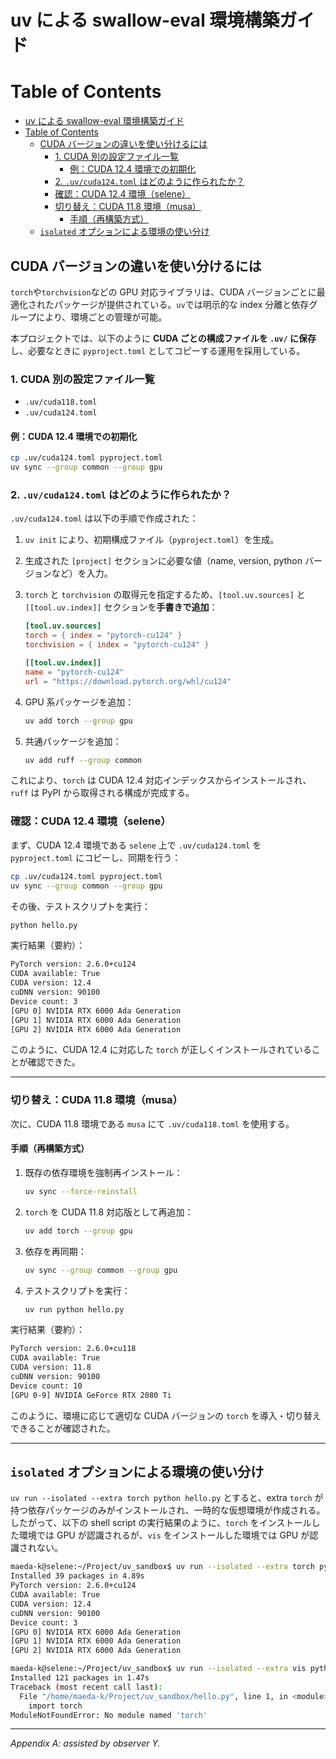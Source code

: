 # uv による swallow-eval 環境構築ガイド

# Table of Contents

- [uv による swallow-eval 環境構築ガイド](#uv-による-swallow-eval-環境構築ガイド)
- [Table of Contents](#table-of-contents)
  - [CUDA バージョンの違いを使い分けるには](#cuda-バージョンの違いを使い分けるには)
    - [1. CUDA 別の設定ファイル一覧](#1-cuda-別の設定ファイル一覧)
      - [例：CUDA 12.4 環境での初期化](#例cuda-124-環境での初期化)
    - [2. `.uv/cuda124.toml` はどのように作られたか？](#2-uvcuda124toml-はどのように作られたか)
    - [確認：CUDA 12.4 環境（selene）](#確認cuda-124-環境selene)
    - [切り替え：CUDA 11.8 環境（musa）](#切り替えcuda-118-環境musa)
      - [手順（再構築方式）](#手順再構築方式)
  - [`isolated` オプションによる環境の使い分け](#isolated-オプションによる環境の使い分け)

## CUDA バージョンの違いを使い分けるには

`torch`や`torchvision`などの GPU 対応ライブラリは、CUDA バージョンごとに最適化されたパッケージが提供されている。`uv`では明示的な index 分離と依存グループにより、環境ごとの管理が可能。

本プロジェクトでは、以下のように **CUDA ごとの構成ファイルを `.uv/` に保存**し、必要なときに `pyproject.toml` としてコピーする運用を採用している。

### 1. CUDA 別の設定ファイル一覧

- `.uv/cuda118.toml`
- `.uv/cuda124.toml`

#### 例：CUDA 12.4 環境での初期化

```bash
cp .uv/cuda124.toml pyproject.toml
uv sync --group common --group gpu
```

### 2. `.uv/cuda124.toml` はどのように作られたか？

`.uv/cuda124.toml` は以下の手順で作成された：

1. `uv init` により、初期構成ファイル（`pyproject.toml`）を生成。
2. 生成された `[project]` セクションに必要な値（name, version, python バージョンなど）を入力。
3. `torch` と `torchvision` の取得元を指定するため、`[tool.uv.sources]` と `[[tool.uv.index]]` セクションを**手書きで追加**：

   ```toml
   [tool.uv.sources]
   torch = { index = "pytorch-cu124" }
   torchvision = { index = "pytorch-cu124" }

   [[tool.uv.index]]
   name = "pytorch-cu124"
   url = "https://download.pytorch.org/whl/cu124"
   ```

4. GPU 系パッケージを追加：

   ```bash
   uv add torch --group gpu
   ```

5. 共通パッケージを追加：

   ```bash
   uv add ruff --group common
   ```

これにより、`torch` は CUDA 12.4 対応インデックスからインストールされ、`ruff` は PyPI から取得される構成が完成する。

### 確認：CUDA 12.4 環境（selene）

まず、CUDA 12.4 環境である `selene` 上で `.uv/cuda124.toml` を `pyproject.toml` にコピーし、同期を行う：

```sh
cp .uv/cuda124.toml pyproject.toml
uv sync --group common --group gpu
```

その後、テストスクリプトを実行：

```sh
python hello.py
```

実行結果（要約）：

```sh
PyTorch version: 2.6.0+cu124
CUDA available: True
CUDA version: 12.4
cuDNN version: 90100
Device count: 3
[GPU 0] NVIDIA RTX 6000 Ada Generation
[GPU 1] NVIDIA RTX 6000 Ada Generation
[GPU 2] NVIDIA RTX 6000 Ada Generation
```

このように、CUDA 12.4 に対応した `torch` が正しくインストールされていることが確認できた。

---

### 切り替え：CUDA 11.8 環境（musa）

次に、CUDA 11.8 環境である `musa` にて `.uv/cuda118.toml` を使用する。

#### 手順（再構築方式）

1. 既存の依存環境を強制再インストール：

   ```sh
   uv sync --force-reinstall
   ```

2. `torch` を CUDA 11.8 対応版として再追加：

   ```sh
   uv add torch --group gpu
   ```

3. 依存を再同期：

   ```sh
   uv sync --group common --group gpu
   ```

4. テストスクリプトを実行：

   ```sh
   uv run python hello.py
   ```

実行結果（要約）：

```sh
PyTorch version: 2.6.0+cu118
CUDA available: True
CUDA version: 11.8
cuDNN version: 90100
Device count: 10
[GPU 0-9] NVIDIA GeForce RTX 2080 Ti
```

このように、環境に応じて適切な CUDA バージョンの `torch` を導入・切り替えできることが確認された。

---

## `isolated` オプションによる環境の使い分け

`uv run --isolated --extra torch python hello.py` とすると、extra `torch` が持つ依存パッケージのみがインストールされ、一時的な仮想環境が作成される。
したがって、以下の shell script の実行結果のように、`torch` をインストールした環境では GPU が認識されるが、`vis` をインストールした環境では GPU が認識されない。

```sh
maeda-k@selene:~/Project/uv_sandbox$ uv run --isolated --extra torch python hello.py
Installed 39 packages in 4.89s
PyTorch version: 2.6.0+cu124
CUDA available: True
CUDA version: 12.4
cuDNN version: 90100
Device count: 3
[GPU 0] NVIDIA RTX 6000 Ada Generation
[GPU 1] NVIDIA RTX 6000 Ada Generation
[GPU 2] NVIDIA RTX 6000 Ada Generation

maeda-k@selene:~/Project/uv_sandbox$ uv run --isolated --extra vis python hello.py
Installed 121 packages in 1.47s
Traceback (most recent call last):
  File "/home/maeda-k/Project/uv_sandbox/hello.py", line 1, in <module>
    import torch
ModuleNotFoundError: No module named 'torch'
```

---

_Appendix A: assisted by observer Y._
